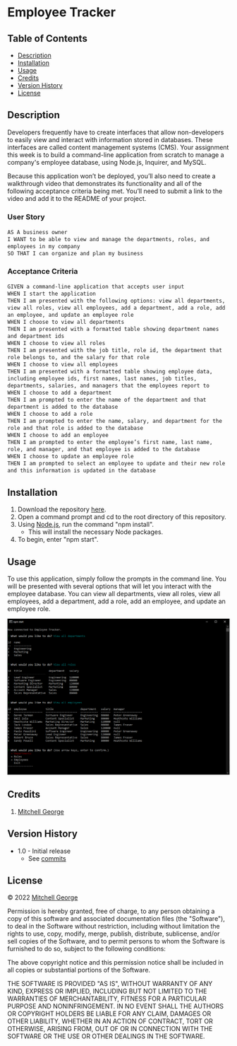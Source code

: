 # Employee Tracker

## Table of Contents

  - [Description](#description)
  - [Installation](#installation)
  - [Usage](#usage)
  - [Credits](#credits)
  - [Version History](#version-history)
  - [License](#license)

## Description

Developers frequently have to create interfaces that allow non-developers to easily view and interact with information stored in databases. These interfaces are called content management systems (CMS). Your assignment this week is to build a command-line application from scratch to manage a company's employee database, using Node.js, Inquirer, and MySQL.

Because this application won’t be deployed, you’ll also need to create a walkthrough video that demonstrates its functionality and all of the following acceptance criteria being met. You’ll need to submit a link to the video and add it to the README of your project.

### User Story

```
AS A business owner
I WANT to be able to view and manage the departments, roles, and employees in my company
SO THAT I can organize and plan my business
```

### Acceptance Criteria

```
GIVEN a command-line application that accepts user input
WHEN I start the application
THEN I am presented with the following options: view all departments, view all roles, view all employees, add a department, add a role, add an employee, and update an employee role
WHEN I choose to view all departments
THEN I am presented with a formatted table showing department names and department ids
WHEN I choose to view all roles
THEN I am presented with the job title, role id, the department that role belongs to, and the salary for that role
WHEN I choose to view all employees
THEN I am presented with a formatted table showing employee data, including employee ids, first names, last names, job titles, departments, salaries, and managers that the employees report to
WHEN I choose to add a department
THEN I am prompted to enter the name of the department and that department is added to the database
WHEN I choose to add a role
THEN I am prompted to enter the name, salary, and department for the role and that role is added to the database
WHEN I choose to add an employee
THEN I am prompted to enter the employee’s first name, last name, role, and manager, and that employee is added to the database
WHEN I choose to update an employee role
THEN I am prompted to select an employee to update and their new role and this information is updated in the database
```

## Installation

1. Download the repository [here](https://github.com/mitchgeorge8/employee-tracker).
2. Open a command prompt and cd to the root directory of this repository.
3. Using [Node.js](https://nodejs.org), run the command "npm install".
   - This will install the necessary Node packages.
4. To begin, enter "npm start".

## Usage

To use this application, simply follow the prompts in the command line. You will be presented with several options that will let you interact with the employee database. You can view all departments, view all roles, view all employees, add a department, add a role, add an employee, and update an employee role.

![Working employee tracker](./assets/images/screenshot.png)

## Credits

1. [Mitchell George](https://github.com/mitchgeorge8)

## Version History

- 1.0 - Initial release
  - See [commits](https://github.com/mitchgeorge8/employee-tracker/commits)

## License

&copy; 2022 [Mitchell George](https://github.com/mitchgeorge8)

Permission is hereby granted, free of charge, to any person obtaining
a copy of this software and associated documentation files (the
"Software"), to deal in the Software without restriction, including
without limitation the rights to use, copy, modify, merge, publish,
distribute, sublicense, and/or sell copies of the Software, and to
permit persons to whom the Software is furnished to do so, subject to
the following conditions:

The above copyright notice and this permission notice shall be
included in all copies or substantial portions of the Software.

THE SOFTWARE IS PROVIDED "AS IS", WITHOUT WARRANTY OF ANY KIND,
EXPRESS OR IMPLIED, INCLUDING BUT NOT LIMITED TO THE WARRANTIES OF
MERCHANTABILITY, FITNESS FOR A PARTICULAR PURPOSE AND
NONINFRINGEMENT. IN NO EVENT SHALL THE AUTHORS OR COPYRIGHT HOLDERS BE
LIABLE FOR ANY CLAIM, DAMAGES OR OTHER LIABILITY, WHETHER IN AN ACTION
OF CONTRACT, TORT OR OTHERWISE, ARISING FROM, OUT OF OR IN CONNECTION
WITH THE SOFTWARE OR THE USE OR OTHER DEALINGS IN THE SOFTWARE.
